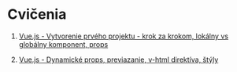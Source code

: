 # Cvičenia

1. [Vue.js - Vytvorenie prvého projektu - krok za krokom, lokálny vs globálny komponent, props](./1c/)

2. [Vue.js - Dynamické props, previazanie, v-html direktíva, štýly](./2c/)

